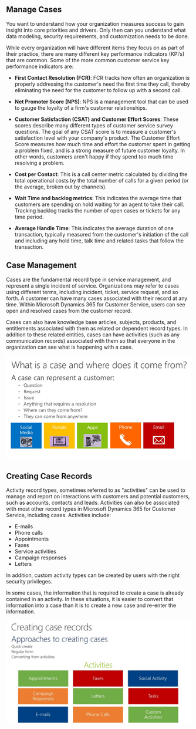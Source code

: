 ## Manage Cases
You want to understand how your organization measures success to gain insight into core priorities and drivers. Only then can you understand what data modeling, security requirements, and customization needs to be done.

While every organization will have different items they focus on as part of their practice, there are many different key performance indicators (KPI’s) that are common.  Some of the more common customer service key performance indicators are:

- **First Contact Resolution (FCR)**: FCR tracks how often an organization is properly addressing the customer's need the first time they call, thereby eliminating the need for the customer to follow up with a second call.

- **Net Promoter Score (NPS)**: NPS is a management tool that can be used to gauge the loyalty of a firm's customer relationships.

- **Customer Satisfaction (CSAT) and Customer Effort Scores**: These scores describe many different types of customer service survey questions. The goal of any CSAT score is to measure a customer's satisfaction level with your company's product. The Customer Effort Score measures how much time and effort the customer spent in getting a problem fixed, and is a strong measure of future customer loyalty. In other words, customers aren't happy if they spend too much time resolving a problem.

- **Cost per Contact**: This is a call center metric calculated by dividing the total operational costs by the total number of calls for a given period (or the average, broken out by channels).

- **Wait Time and backlog metrics**:  This indicates the average time that customers are spending on hold waiting for an agent to take their call.  Tracking backlog tracks the number of open cases or tickets for any time period.

- **Average Handle Time**: This indicates the average duration of one transaction, typically measured from the customer's initiation of the call and including any hold time, talk time and related tasks that follow the transaction.

## Case Management
Cases are the fundamental record type in service management, and represent a single incident of service. Organizations may refer to cases using different terms, including incident, ticket, service request, and so forth. A customer can have many cases associated with their record at any time. Within Microsoft Dynamics 365 for Customer Service, users can see open and resolved cases from the customer record.
 
Cases can also have knowledge base articles, subjects, products, and entitlements associated with them as related or dependent record types. In addition to these related entities, cases can have activities (such as any communication records) associated with them so that everyone in the organization can see what is happening with a case.

![Today's customer across sales, service and marketing](./media/cases2.png)

## Creating Case Records
Activity record types, sometimes referred to as "activities" can be used to manage and report on interactions with customers and potential customers, such as accounts, contacts and leads. Activities can also be associated with most other record types in Microsoft Dynamics 365 for Customer Service, including cases.  Activities include:
- E-mails
- Phone calls
- Appointments
- Faxes
- Service activities
- Campaign responses
- Letters

In addition, custom activity types can be created by users with the right security privileges. 

In some cases, the information that is required to create a case is already contained in an activity. In these situations, it is easier to convert that information into a case than it is to create a new case and re-enter the information.

![Creating case records](./media/cases3.png)